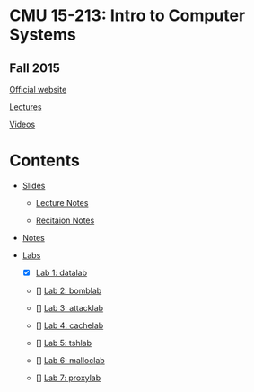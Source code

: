 # CMU 15-213: Intro to Computer Systems

## Fall 2015

[Official website](http://www.cs.cmu.edu/afs/cs/academic/class/15213-f15/www/index.html)

[Lectures](https://www.bilibili.com/video/BV1iW411d7hd)

[Videos](https://www.bilibili.com/video/BV1cD4y1D7uR)

# Contents

- [Slides](slides)

    - [Lecture Notes](slides/lectures/)

    - [Recitaion Notes](slides/recitations/)

- [Notes](notes)

- [Labs](labs)

    - [x] [Lab 1: datalab](labs/datalab)

    - [] [Lab 2: bomblab](labs/bomblab/)

    - [] [Lab 3: attacklab](labs/attacklab/)

    - [] [Lab 4: cachelab](labs/cachelab/)

    - [] [Lab 5: tshlab](labs/tshlab/)

    - [] [Lab 6: malloclab](labs/malloclab/)

    - [] [Lab 7: proxylab](labs/proxylab/)
